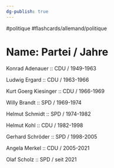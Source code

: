 ```yaml
---
dg-publish: true
---
```


#politique #flashcards/allemand/politique

# Name: Partei / Jahre

Konrad Adenauer :: CDU / 1949-1963
<!--SR:!2022-11-19,15,250-->
Ludwig Ergard :: CDU / 1963-1966
<!--SR:!2022-11-05,1,210-->
Kurt Goerg Kiesinger :: CDU / 1966-1969
<!--SR:!2022-11-14,10,230-->
Willy Brandt :: SPD / 1969-1974
<!--SR:!2022-11-19,15,250-->
Helmut Schmidt :: SPD / 1974-1982
<!--SR:!2022-11-13,9,230-->
Helmut Kohl :: CDU / 1982-1998
<!--SR:!2022-11-20,16,250-->
Gerhard Schröder :: SPD / 1998-2005
<!--SR:!2022-11-06,2,230-->
Angela Merkel :: CDU / 2005-2021
<!--SR:!2022-12-04,30,290-->
Olaf Scholz :: SPD / seit 2021
<!--SR:!2022-11-07,3,250-->